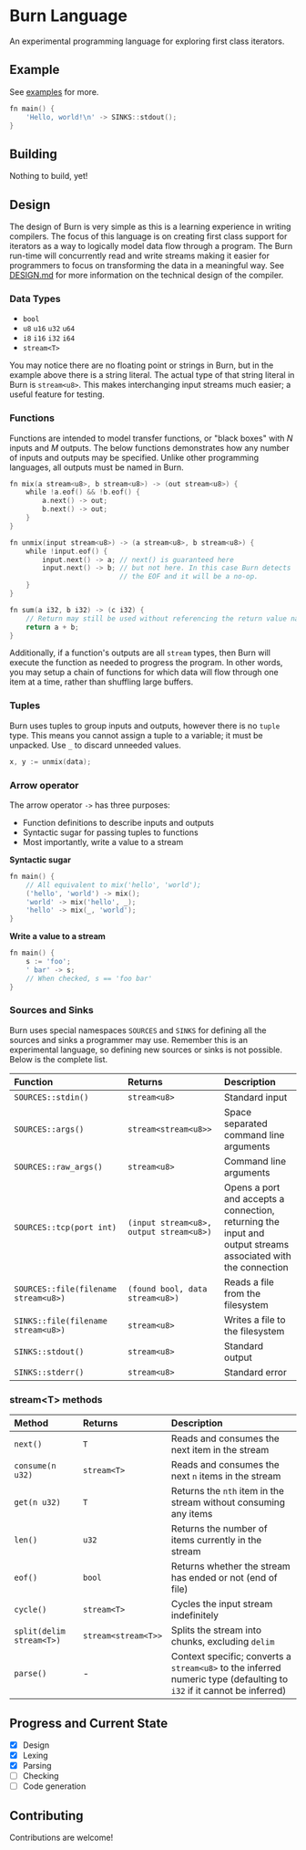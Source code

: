 # Burn Language
An experimental programming language for exploring first class iterators.

## Example
See [examples](./examples) for more.

```go
fn main() {
    'Hello, world!\n' -> SINKS::stdout();
}
```

## Building
Nothing to build, yet!

## Design
The design of Burn is very simple as this is a learning experience
in writing compilers.  The focus of this language is on creating first
class support for iterators as a way to logically model data flow through
a program. The Burn run-time will concurrently read and write streams
making it easier for programmers to focus on transforming the data in
a meaningful way. See [DESIGN.md](./DESIGN.md) for more information on the
technical design of the compiler.

### Data Types
* `bool`
* `u8` `u16` `u32` `u64`
* `i8` `i16` `i32` `i64`
* `stream<T>`

You may notice there are no floating point or strings in Burn, but in
the example above there is a string literal. The actual type of that
string literal in Burn is `stream<u8>`. This makes interchanging input
streams much easier; a useful feature for testing.

### Functions
Functions are intended to model transfer functions, or "black boxes"
with *N* inputs and *M* outputs. The below functions demonstrates how any
number of inputs and outputs may be specified. Unlike other programming
languages, all outputs must be named in Burn.

```go
fn mix(a stream<u8>, b stream<u8>) -> (out stream<u8>) {
    while !a.eof() && !b.eof() {
        a.next() -> out;
        b.next() -> out;
    }
}

fn unmix(input stream<u8>) -> (a stream<u8>, b stream<u8>) {
    while !input.eof() {
        input.next() -> a; // next() is guaranteed here
        input.next() -> b; // but not here. In this case Burn detects
                           // the EOF and it will be a no-op.
    }
}

fn sum(a i32, b i32) -> (c i32) {
    // Return may still be used without referencing the return value names
    return a + b;
}
```

Additionally, if a function's outputs are all `stream` types, then Burn
will execute the function as needed to progress the program. In other
words, you may setup a chain of functions for which data will flow
through one item at a time, rather than shuffling large buffers.

### Tuples
Burn uses tuples to group inputs and outputs, however there is no
`tuple` type. This means you cannot assign a tuple to a variable; it
must be unpacked. Use `_` to discard unneeded values.

```go
x, y := unmix(data);
```

### Arrow operator
The arrow operator `->` has three purposes:
* Function definitions to describe inputs and outputs
* Syntactic sugar for passing tuples to functions
* Most importantly, write a value to a stream

**Syntactic sugar**
```go
fn main() {
    // All equivalent to mix('hello', 'world');
    ('hello', 'world') -> mix();
    'world' -> mix('hello', _);
    'hello' -> mix(_, 'world');
}
```

**Write a value to a stream**
```go
fn main() {
    s := 'foo';
    ' bar' -> s;
    // When checked, s == 'foo bar'
}
```

### Sources and Sinks
Burn uses special namespaces `SOURCES` and `SINKS` for defining all the
sources and sinks a programmer may use. Remember this is an experimental
language, so defining new sources or sinks is not possible. Below is the
complete list.

| Function | Returns | Description |
|:-------- |:------- |:----------- |
| `SOURCES::stdin()` | `stream<u8>` | Standard input |
| `SOURCES::args()` | `stream<stream<u8>>` | Space separated command line arguments |
| `SOURCES::raw_args()` | `stream<u8>` | Command line arguments |
| `SOURCES::tcp(port int)` | `(input stream<u8>, output stream<u8>)` | Opens a port and accepts a connection, returning the input and output streams associated with the connection |
| `SOURCES::file(filename stream<u8>)` | `(found bool, data stream<u8>)` | Reads a file from the filesystem |
| `SINKS::file(filename stream<u8>)` | `stream<u8>` | Writes a file to the filesystem |
| `SINKS::stdout()` | `stream<u8>` | Standard output |
| `SINKS::stderr()` | `stream<u8>` | Standard error |

### stream\<T\> methods

| Method | Returns | Description |
|:------ |:------- |:----------- |
| `next()` | `T` | Reads and consumes the next item in the stream |
| `consume(n u32)` | `stream<T>` | Reads and consumes the next `n` items in the stream |
| `get(n u32)` | `T` | Returns the `nth` item in the stream without consuming any items |
| `len()` | `u32` | Returns the number of items currently in the stream |
| `eof()` | `bool` | Returns whether the stream has ended or not (end of file) |
| `cycle()` | `stream<T>` | Cycles the input stream indefinitely |
| `split(delim stream<T>)` | `stream<stream<T>>` | Splits the stream into chunks, excluding `delim` |
| `parse()` | - | Context specific; converts a `stream<u8>` to the inferred numeric type (defaulting to `i32` if it cannot be inferred) |


## Progress and Current State
- [x] Design
- [x] Lexing
- [x] Parsing
- [ ] Checking
- [ ] Code generation

## Contributing
Contributions are welcome!
